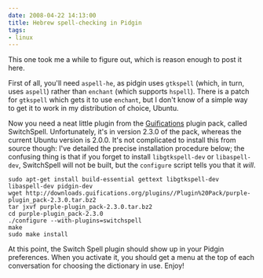 ```yaml
---
date: 2008-04-22 14:13:00
title: Hebrew spell-checking in Pidgin
tags:
- linux
---
```


This one took me a while to figure out, which is reason enough to post it here.

First of all, you'll need `aspell-he`, as pidgin uses `gtkspell` (which, in
turn, uses `aspell`) rather than `enchant` (which supports `hspell`). There is
a patch for `gtkspell` which gets it to use `enchant`, but I don't know of a
simple way to get it to work in my distribution of choice, Ubuntu.

Now you need a neat little plugin from the
[Guifications](http://plugins.guifications.org/) plugin pack, called
SwitchSpell. Unfortunately, it's in version 2.3.0 of the pack, whereas the
current Ubuntu version is 2.0.0. It's not complicated to install this from
source though: I've detailed the precise installation procedure below; the
confusing thing is that if you forget to install `libgtkspell-dev` or
`libaspell-dev`, SwitchSpell will not be built, but the `configure` script
tells you that it _will_.

```
sudo apt-get install build-essential gettext libgtkspell-dev libaspell-dev pidgin-dev
wget http://downloads.guifications.org/plugins//Plugin%20Pack/purple-plugin_pack-2.3.0.tar.bz2
tar jxvf purple-plugin_pack-2.3.0.tar.bz2
cd purple-plugin_pack-2.3.0
./configure --with-plugins=switchspell
make
sudo make install
```

At this point, the Switch Spell plugin should show up in your Pidgin
preferences. When you activate it, you should get a menu at the top of each
conversation for choosing the dictionary in use. Enjoy!
